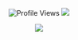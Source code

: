 <p align="center"> <img src="https://komarev.com/ghpvc/?username=zuvq" alt="Profile Views" /> <img src="https://img.shields.io/website?down_color=red&url=https://scare.sh"> </p>
<p align="center">
  <a href="http://discord.com">
    <img src="https://discord.c99.nl/widget/theme-1/477468242575884299.png"/>
     </a>
</p>
